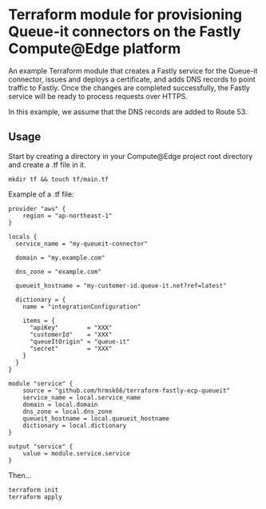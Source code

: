 # Terraform module for provisioning Queue-it connectors on the Fastly Compute@Edge platform

An example Terraform module that creates a Fastly service for the Queue-it connector, issues and deploys a certificate, and adds DNS records to point traffic to Fastly. Once the changes are completed successfully, the Fastly service will be ready to process requests over HTTPS.

In this example, we assume that the DNS records are added to Route 53.

## Usage

Start by creating a directory in your Compute@Edge project root directory and create a .tf file in it.

```
mkdir tf && touch tf/main.tf
```

Example of a .tf file:

```hcl
provider "aws" {
    region = "ap-northeast-1"
}

locals {
  service_name = "my-queueit-connector"

  domain = "my.example.com"

  dns_zone = "example.com"

  queueit_hostname = "my-customer-id.queue-it.net?ref=latest"

  dictionary = {
    name = "integrationConfiguration"

    items = {
      "apiKey"        = "XXX"
      "customerId"    = "XXX"
      "queueItOrigin" = "queue-it"
      "secret"        = "XXX"
    }
  }
}

module "service" {
    source = "github.com/hrmsk66/terraform-fastly-ecp-queueit"
    service_name = local.service_name
    domain = local.domain
    dns_zone = local.dns_zone
    queueit_hostname = local.queueit_hostname
    dictionary = local.dictionary
}

output "service" {
    value = module.service.service
}
```

Then...

```
terraform init
terraform apply
```
